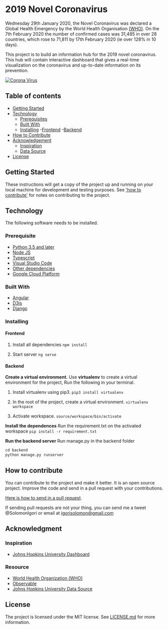 # 2019 Novel Coronavirus

Wednesday 29th January 2020, the Novel Coronavirus was declared a Global Health Emergency by the World Health Organisation [(WHO)](https://www.who.int/emergencies/diseases/novel-coronavirus-2019 'World Health Organisation'). On the 7th February 2020 the number of confirmed cases was 31,485 in over 28 countries, which rose to 71,811 by 17th February 2020 (ie over 128% in 10 days).

This project is to build an information hub for the 2019 novel coronavirus. This hub will contain interactive dashboard that gives a real-time visualization on the coronavirus and up-to-date information on its prevention.

[![Corona Virus](http://img.youtube.com/vi/mOV1aBVYKGA/0.jpg)](http://www.youtube.com/watch?v=mOV1aBVYKGA "source: World Health Organisation")

## Table of contents

- [Getting Started](#getting-started)
- [Technology](#technology)
  - [Prerequisites](#prerequisite)
  - [Built With](#built-with)
  - [Installing](#installing)
    -[Frontend](#frontend)
    -[Backend](#backend)
- [How to Contribute](#how-to-contribute)
- [Acknowledgement](#acknowledgment)
  - [Inspiration](#inspiration)
  - [Data Source](#resource)
- [License](#license)

## Getting Started

These instructions will get a copy of the project up and running on your local machine for development and testing purposes. See ['how to contribute'](#how-to-contribute) for notes on contributing to the project.

## Technology

The following software needs to be installed.

### Prerequisite

- [Python 3.5 and later](https://www.python.org/)
- [Node JS](https://nodejs.org/)
- [Typescript](https://www.typescriptlang.org/)
- [Visual Studio Code](https://code.visualstudio.com/)
- [Other dependencies](./requirements.txt)
- [Google Cloud Platform](https://cloud.google.com/)

### Built With

- [Angular](https://angular.io/)
- [D3js](https://d3js.org/)
- [Django](https://www.djangoproject.com/)

### Installing

#### Frontend

1. Install all dependencies
  ```npm install```

2. Start server
  ```ng serve```

#### Backend

**Create a virtual environment.**
Use **virtualenv** to create a virtual environment for the project, Run the following in your terminal.

1. Install virtualenv using pip3.
  ```pip3 install virtualenv```

2. In the root of the project, create a virtual environment.
  ```virtualenv workspace```

3. Activate workspace.
  ```source/workspace/bin/activate```

**Install the dependences**
Run the requirement.txt on the activated workspace
  ```pip install -r requirement.txt```

**Run the backend server**
Run manage.py in the backend folder

  ```python
  cd backend
  python manage.py runserver
  ```

## How to contribute

You can contribute to the project and make it better. It is an open source project. Improve the code and send in a pull request with your contributions.

[Here is how to send in a pull request](https://help.github.com/en/github/collaborating-with-issues-and-pull-requests/creating-a-pull-request).

If sending pull requests are not your thing, you can send me a tweet @SolomonIgori or email at [igorisolomon@gmail.com](igorisolomon@gmail.com "Igori's email")

<!-- 
Please read [CONTRIBUTING.md](https://github.com/igorisolomon/coronavirus/blob/master/CONTRIBUTING) for details on our code of conduct, and the process for submitting pull requests to us.
See also the list of [contributors](https://github.com/igorisolomon/coronavirus/blob/master/contributors) who participated in this project. -->

## Acknowledgment

### Inspiration

- [Johns Hopkins University Dashboard](https://gisanddata.maps.arcgis.com/apps/opsdashboard/index.html?fbclid=IwAR2mWEw0X_B5jbR0Fm23t2TVJGzVqUY6ok98DzrGLMrMXCR_c5joZV5AdNU#/bda7594740fd40299423467b48e9ecf6)

### Resource

- [World Health Organization (WHO)](https://www.who.int/)
- [Observable](https://observablehq.com/@fil/ncov2019-data)
- [Johns Hopkins University Data Source](https://docs.google.com/spreadsheets/d/1UF2pSkFTURko2OvfHWWlFpDFAr1UxCBA4JLwlSP6KFo/htmlview?sle=true#)

## License

The project is licensed under the MIT license. See [LICENSE.md](https://github.com/igorisolomon/coronavirus/blob/master/LICENSE 'MIT License') for more information.
